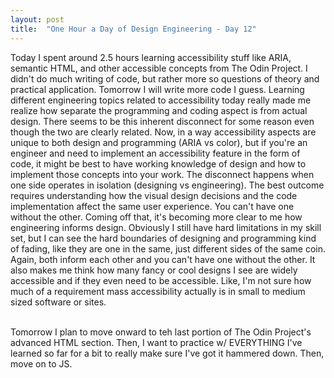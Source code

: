 ```yaml
---
layout: post
title:  "One Hour a Day of Design Engineering - Day 12"
---
```


Today I spent around 2.5 hours learning accessibility stuff like ARIA, semantic HTML, and other accessible concepts from The Odin Project. I didn't do much writing of code, but rather more so questions of theory and practical application. Tomorrow I will write more code I guess. Learning different engineering topics related to accessibility today really made me realize how separate the programming and coding aspect is from actual design. There seems to be this inherent disconnect for some reason even though the two are clearly related. Now, in a way accessibility aspects are unique to both design and programming (ARIA vs color), but if you're an engineer and need to implement an accessibility feature in the form of code, it might be best to have working knowledge of design and how to implement those concepts into your work. The disconnect happens when one side operates in isolation (designing vs engineering). The best outcome requires understanding how the visual design decisions and the code implementation affect the same user experience. You can't have one without the other. Coming off that, it's becoming more clear to me how engineering informs design. Obviously I still have hard limitations in my skill set, but I can see the hard boundaries of designing and programming kind of fading, like they are one in the same, just different sides of the same coin. Again, both inform each other and you can't have one without the other. It also makes me think how many fancy or cool designs I see are widely accessible and if they even need to be accessible. Like, I'm not sure how much of a requirement mass accessibility actually is in small to medium sized software or sites.
<br> <br>

Tomorrow I plan to move onward to teh last portion of The Odin Project's advanced HTML section. Then, I want to practice w/ EVERYTHING I've learned so far for a bit to really make sure I've got it hammered down. Then, move on to JS. 